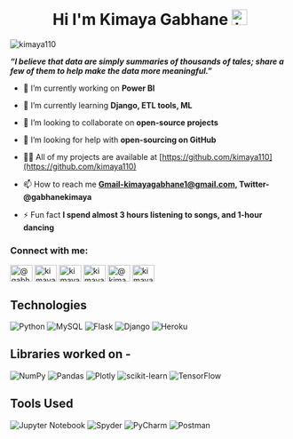 <h1 align="center">Hi I'm Kimaya Gabhane <img src="https://user-images.githubusercontent.com/1303154/88677602-1635ba80-d120-11ea-84d8-d263ba5fc3c0.gif" width="28px" height="28px" alt="hi"></h1>

<p align="left"> <img src="https://komarev.com/ghpvc/?username=kimaya110&label=Profile%20views&color=0e75b6&style=flat" alt="kimaya110" /> </p>

**_<p>“I believe that data are simply summaries of thousands of tales; share a few of them to help make the data more meaningful.”<p>_**
  
 - 🔭 I’m currently working on **Power BI**

- 🌱 I’m currently learning **Django, ETL tools, ML**

- 👯 I’m looking to collaborate on **open-source projects**

- 🤝 I’m looking for help with **open-sourcing on GitHub**

- 👨‍💻 All of my projects are available at [https://github.com/kimaya110](https://github.com/kimaya110)

- 📫 How to reach me **Gmail-kimayagabhane1@gmail.com, Twitter- @gabhanekimaya**

- ⚡ Fun fact **I spend almost 3 hours listening to songs, and 1-hour dancing**


<h3 align="left">Connect with me:</h3>
<p align="left">
<a href="https://twitter.com/@gabhanekimaya" target="blank"><img align="center" src="https://raw.githubusercontent.com/rahuldkjain/github-profile-readme-generator/master/src/images/icons/Social/twitter.svg" alt="@gabhanekimaya" height="30" width="40" /></a>
<a href="https://linkedin.com/in/kimaya-gabhane" target="blank"><img align="center" src="https://raw.githubusercontent.com/rahuldkjain/github-profile-readme-generator/master/src/images/icons/Social/linked-in-alt.svg" alt="kimaya-gabhane" height="30" width="40" /></a>
<a href="https://kaggle.com/kimayagabhane" target="blank"><img align="center" src="https://raw.githubusercontent.com/rahuldkjain/github-profile-readme-generator/master/src/images/icons/Social/kaggle.svg" alt="kimayagabhane" height="30" width="40" /></a>
<a href="https://www.hackerrank.com/kimayagabhane1?hr_r=1" target="blank"><img align="center" src="https://raw.githubusercontent.com/rahuldkjain/github-profile-readme-generator/master/src/images/icons/Social/hackerrank.svg" alt="kimayagabhane1?hr_r=1" height="30" width="40" /></a>
<a href="https://www.hackerearth.com/@kimayagabhane1" target="blank"><img align="center" src="https://raw.githubusercontent.com/rahuldkjain/github-profile-readme-generator/master/src/images/icons/Social/hackerearth.svg" alt="@kimayagabhane1" height="30" width="40" /></a>
<a href="https://auth.geeksforgeeks.org/user/kimayagabhane1/practice" target="blank"><img align="center" src="https://raw.githubusercontent.com/rahuldkjain/github-profile-readme-generator/master/src/images/icons/Social/geeks-for-geeks.svg" alt="kimayagabhane1/practice" height="30" width="40" /></a>
</p>

## Technologies 
![Python](https://img.shields.io/badge/python-3670A0?style=for-the-badge&logo=python&logoColor=ffdd54)
![MySQL](https://img.shields.io/badge/mysql-%2300f.svg?style=for-the-badge&logo=mysql&logoColor=white)
![Flask](https://img.shields.io/badge/flask-%23000.svg?style=for-the-badge&logo=flask&logoColor=white)
![Django](https://img.shields.io/badge/django-%23092E20.svg?style=for-the-badge&logo=django&logoColor=white)
![Heroku](https://img.shields.io/badge/heroku-%23430098.svg?style=for-the-badge&logo=heroku&logoColor=white)

## Libraries worked on - 

![NumPy](https://img.shields.io/badge/numpy-%23013243.svg?style=for-the-badge&logo=numpy&logoColor=white)
![Pandas](https://img.shields.io/badge/pandas-%23150458.svg?style=for-the-badge&logo=pandas&logoColor=white)
![Plotly](https://img.shields.io/badge/Plotly-%233F4F75.svg?style=for-the-badge&logo=plotly&logoColor=white)
![scikit-learn](https://img.shields.io/badge/scikit--learn-%23F7931E.svg?style=for-the-badge&logo=scikit-learn&logoColor=white)
![TensorFlow](https://img.shields.io/badge/TensorFlow-%23FF6F00.svg?style=for-the-badge&logo=TensorFlow&logoColor=white)

## Tools Used
![Jupyter Notebook](https://img.shields.io/badge/jupyter-%23FA0F00.svg?style=for-the-badge&logo=jupyter&logoColor=white)
![Spyder](https://img.shields.io/badge/Spyder-838485?style=for-the-badge&logo=spyder%20ide&logoColor=maroon)
![PyCharm](https://img.shields.io/badge/pycharm-143?style=for-the-badge&logo=pycharm&logoColor=black&color=black&labelColor=green)
![Postman](https://img.shields.io/badge/Postman-FF6C37?style=for-the-badge&logo=postman&logoColor=white)

<!--
<p><img align="left" src="https://github-readme-stats.vercel.app/api/top-langs?username=kimaya110&show_icons=true&locale=en&layout=compact" alt="kimaya110" /></p>

<p>&nbsp;<img align="center" src="https://github-readme-stats.vercel.app/api?username=kimaya110&show_icons=true&locale=en" alt="kimaya110" /></p>

<p><img align="center" src="https://github-readme-streak-stats.herokuapp.com/?user=kimaya110&" alt="kimaya110" /></p>
-->

<!--
**Kimaya110/Kimaya110** is a ✨ _special_ ✨ repository because its `README.md` (this file) appears on your GitHub profile.

Here are some ideas to get you started:

- 🔭 I’m currently working on ...
- 🌱 I’m currently learning ...
- 👯 I’m looking to collaborate on ...
- 🤔 I’m looking for help with ...
- 💬 Ask me about ...
- 📫 How to reach me: ...
- 😄 Pronouns: ...
- ⚡ Fun fact: ...
-->
